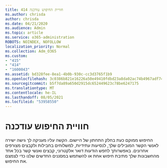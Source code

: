 ```yaml
---
title: 414 חוויית החיפוש עודכנה
ms.author: chrisda
author: chrisda
ms.date: 04/21/2020
ms.audience: Admin
ms.topic: article
ms.service: o365-administration
ROBOTS: NOINDEX, NOFOLLOW
localization_priority: Normal
ms.collection: Adm_O365
ms.custom:
- "415"
- "414"
- "1600043"
ms.assetid: bd328fee-8ea1-4b0b-930c-cc3d3765f1b9
ms.openlocfilehash: 3c0386b821e16226a50e49410fdbd23a8da02ac74b4967adf7409f93c49d8068
ms.sourcegitcommit: b5f7da89a650d2915dc652449623c78be6247175
ms.translationtype: MT
ms.contentlocale: he-IL
ms.lasthandoff: 08/05/2021
ms.locfileid: "53958550"
---
```

# <a name="search-experience-updated"></a>חוויית החיפוש עודכנה

החיפוש ממוקם כעת בחלק התחתון של היישום. הקשה עליו מעניקה לך גישה ישירה לאנשי הקשר המובילים שלך, לנסיעות עתידיות, למשלוחים בחבילות ולקבצים מצורפים אחרונים. באפשרותך לחפש הודעות דואר אלקטרוני, קבצים ואנשי קשר בכל אחד מהחשבונות שלך מתיבת חיפוש אחת או להשתמש במסננים החדשים שלנו כדי לצמצם את החיפוש.
